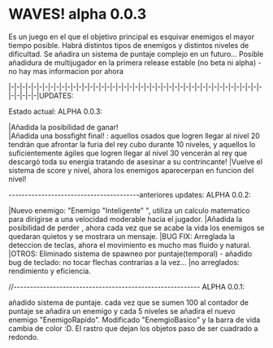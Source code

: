 # WAVES! alpha 0.0.3
Es un juego en el que el objetivo principal es esquivar enemigos el mayor tiempo posible. Habrá distintos tipos de enemigos y distintos niveles de dificultad. Se añadira un sistema de puntaje complejo en un futuro... Posible añadidura de multijugador en la primera release estable (no beta ni alpha) - no hay mas informacion por ahora

|-|-|-|-|-|-|-|-|-|-|-|-|-|-|-|-|-|-|-|-|-|-|-|-|-|-|-|-|-|-|-|-|-|-|-|-|-|-|-|-|-|-|-|-|-|-|-|-|-|-|UPDATES:


Estado actual: ALPHA 0.0.3:	

|Añadida la posibilidad de ganar!	
|Añadida una bossfight final! : aquellos osados que logren llegar al nivel 20 tendrán que afrontar la furia del rey cubo durante 10 niveles, y aquellos lo suficientemente ágiles que logren llegar al nivel 30 vencerán al rey que descargó toda su energia tratando de asesinar a su contrincante!
|Vuelve el sistema de score y nivel, ahora los enemigos aparecerpan en funcion del nivel!

----------------------------------------anteriores updates:
ALPHA 0.0.2:

|Nuevo enemigo: "Enemigo "Inteligente" ", utiliza un calculo matematico para dirigirse a una velocidad moderable hacia el jugador.
|Añadida la posibilidad de perder , ahora cada vez que se acabe la vida los enemigos se quedaran quietos y se mostrara un mensaje.
|BUG FIX: Arreglada la deteccion de teclas, ahora el movimiento es mucho mas fluido y natural.
|OTROS: Eliminado sistema de spawneo por puntaje(temporal) - añadido bug de teclado: no tocar flechas contrarias a la vez...
|no arreglados: rendimiento y eficiencia.

//---------------------------------------------------------
ALPHA 0.0.1: 

añadido sistema de puntaje. cada vez que se sumen 100 al contador de puntaje se añadira un enemigo y cada 5 niveles se añadira el nuevo enemigo "EnemigoRapido". Modificado "EnemgioBasico" y la barra de vida cambia de color :D. El rastro que dejan los objetos paso de ser cuadrado a redondo.
